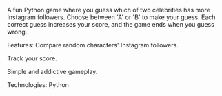 A fun Python game where you guess which of two celebrities has more Instagram followers. Choose between 'A' or 'B' to make your guess. Each correct guess increases your score, and the game ends when you guess wrong.

Features:
Compare random characters' Instagram followers.

Track your score.

Simple and addictive gameplay.

Technologies:
Python
